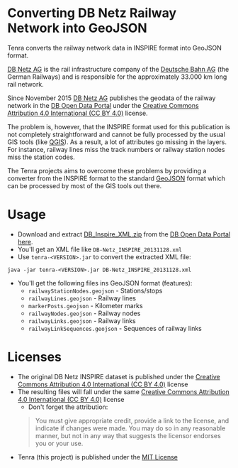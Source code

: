 # Converting DB Netz Railway Network into GeoJSON

Tenra converts the railway network data in INSPIRE format into GeoJSON format.

[DB Netz AG](https://fahrweg.dbnetze.com) is the rail infrastructure company
of the [Deutsche Bahn AG](http://www.deutschebahn.com/) (the German Railways)
and is responsible for the approximately 33.000 km long rail network.

Since November 2015 [DB Netz AG](https://fahrweg.dbnetze.com) publishes the
geodata of the railway network in the [DB Open Data Portal](http://data.deutschebahn.com)
under the [Creative Commons Attribution 4.0 International (CC BY 4.0)](https://creativecommons.org/licenses/by/4.0/) license.

The problem is, however, that the INSPIRE format used for this publication is
not completely straightforward and cannot be fully processed by the usual GIS
tools (like [QGIS](http://www.qgis.org/)). As a result, a lot of attributes go
missing in the layers. For instance, railway lines miss the track numbers or
railway station nodes miss the station codes.

The Tenra projects aims to overcome these problems by providing a converter
from the INSPIRE format to the standard [GeoJSON](http://geojson.org/) format
which can be processed by most of the GIS tools out there.

# Usage

* Download and extract [DB_Inspire_XML.zip](http://data.deutschebahn.com/datasets/streckennetz/DB_Inspire_XML.zip) from the [DB Open Data Portal](http://data.deutschebahn.com) [here](http://data.deutschebahn.com/datasets/streckennetz/).
* You'll get an XML file like `DB-Netz_INSPIRE_20131128.xml`
* Use `tenra-<VERSION>.jar` to convert the extracted XML file:  
```
java -jar tenra-<VERSION>.jar DB-Netz_INSPIRE_20131128.xml
```
* You'll get the following files ins GeoJSON format (features):
  * `railwayStationNodes.geojson` - Stations/stops
  * `railwayLines.geojson` - Railway lines
  * `markerPosts.geojson` - Kilometer marks
  * `railwayNodes.geojson` - Railway nodes
  * `railwayLinks.geojson` - Railway links
  * `railwayLinkSequences.geojson` - Sequences of railway links

# Licenses

* The original DB Netz INSPIRE dataset is published under the [Creative Commons Attribution 4.0 International (CC BY 4.0)](https://creativecommons.org/licenses/by/4.0/) license
* The resulting files will fall under the same [Creative Commons Attribution 4.0 International (CC BY 4.0)](https://creativecommons.org/licenses/by/4.0/) license
  * Don't forget the attribution:  
  >  You must give appropriate credit, provide a link to the license, and indicate if changes were made. You may do so in any reasonable manner, but not in any way that suggests the licensor endorses you or your use.
* Tenra (this project) is published under the [MIT License](https://raw.githubusercontent.com/highsource/tenra/master/LICENSE)